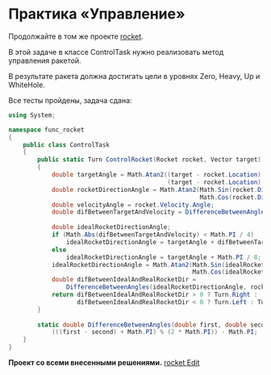 # Практика «Управление»

Продолжайте в том же проекте [rocket](rocket.zip).

В этой задаче в классе ControlTask нужно реализовать метод управления ракетой.

В результате ракета должна достигать цели в уровнях Zero, Heavy, Up и WhiteHole.

Все тесты пройдены, задача сдана:
```cs
using System;

namespace func_rocket
{
    public class ControlTask
    {
        public static Turn ControlRocket(Rocket rocket, Vector target)
        {
            double targetAngle = Math.Atan2((target - rocket.Location).Y,
                                            (target - rocket.Location).X);
            double rocketDirectionAngle = Math.Atan2(Math.Sin(rocket.Direction),
                                                     Math.Cos(rocket.Direction));
            double velocityAngle = rocket.Velocity.Angle;
            double difBetweenTargetAndVelocity = DifferenceBetweenAngles(targetAngle,
                                                                         velocityAngle);
            double idealRocketDirectionAngle;
            if (Math.Abs(difBetweenTargetAndVelocity) < Math.PI / 4)
                idealRocketDirectionAngle = targetAngle + difBetweenTargetAndVelocity;
            else
                idealRocketDirectionAngle = targetAngle + Math.PI / 8;
            idealRocketDirectionAngle = Math.Atan2(Math.Sin(idealRocketDirectionAngle),
                                                   Math.Cos(idealRocketDirectionAngle));
            double difBetweenIdealAndRealRocketDir =
                DifferenceBetweenAngles(idealRocketDirectionAngle, rocketDirectionAngle);
            return difBetweenIdealAndRealRocketDir > 0 ? Turn.Right : 
                   difBetweenIdealAndRealRocketDir < 0 ? Turn.Left : Turn.None;
        }
    
        static double DifferenceBetweenAngles(double first, double second) =>
            (((first - second) + Math.PI) % (2 * Math.PI)) - Math.PI;
    }
}
```

**Проект со всеми внесенными решениями.**
[rocket Edit](rocket_Edit.zip)
